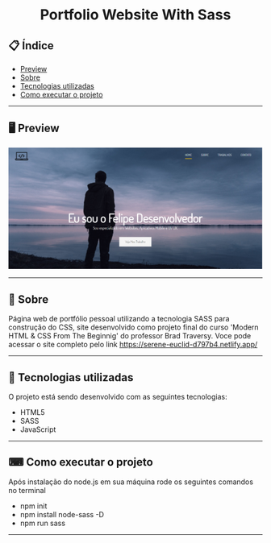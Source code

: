 <h1 align="center">
  Portfolio Website With Sass
</h1>

## 📋 Índice

- [Preview](#-Preview)
- [Sobre](#-Sobre)
- [Tecnologias utilizadas](#-Tecnologias-utilizadas)
- [Como executar o projeto](#-Como-executar-o-projeto)

---

## 🖥 Preview

<p align="center">
  <img src="layout.png" width="800" >
</p>

---

## 📖 Sobre 

Página web de portfólio pessoal utilizando a tecnologia SASS para construção do CSS, site desenvolvido como projeto final do curso 'Modern HTML & CSS From The Beginnig' do professor Brad Traversy. Voce pode acessar o site completo pelo link https://serene-euclid-d797b4.netlify.app/

---

## 🚀 Tecnologias utilizadas
O projeto está sendo desenvolvido com as seguintes tecnologias:
- HTML5
- SASS
- JavaScript

---

## ⌨ Como executar o projeto

Após instalação do node.js em sua máquina rode os seguintes comandos no terminal
- npm init
- npm install node-sass -D
- npm run sass

---
